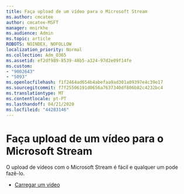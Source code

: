 ```yaml
---
title: Faça upload de um vídeo para o Microsoft Stream
ms.author: cmcatee
author: cmcatee-MSFT
manager: mnirkhe
ms.audience: Admin
ms.topic: article
ROBOTS: NOINDEX, NOFOLLOW
localization_priority: Normal
ms.collection: Adm_O365
ms.assetid: ef2df989-8539-48b5-a324-97d2e09f14fe
ms.custom:
- "9002643"
- "5093"
ms.openlocfilehash: f1f2464ad654b4abefaa9ad301a09397e4c39e17
ms.sourcegitcommit: f7f25506191d0656a7637340df806b82c4232bc4
ms.translationtype: MT
ms.contentlocale: pt-PT
ms.lasthandoff: 04/21/2020
ms.locfileid: "44283146"
---
```

# <a name="upload-a-video-to-microsoft-stream"></a>Faça upload de um vídeo para o Microsoft Stream

O upload de vídeos com o Microsoft Stream é fácil e qualquer um pode fazê-lo.

- [Carregar um vídeo](https://docs.microsoft.com/stream/portal-upload-video)
